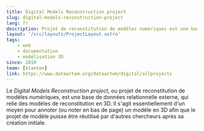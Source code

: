 ```yaml
---
title: Digital Models Reconstruction project
slug: digital-models-reconstruction-project
lang: fr
description: Projet de reconstitution de modèles numériques est une base de données relationnelle externe, qui relie des modèles de reconstitution en 3D
layout: '/src/layouts/ProjectLayout.astro'
tags: 
    - web
    - documentation
    - modélisation 3D
since: 2019
team: [ktanton]
link: https://www.dataartem.org/dataartem/digital/allprojects
---
```


<!-- ajouter bonnes dates, author/project lead? -->

Le *Digital Models Reconstruction project*, ou projet de reconstitution de modèles numériques, est une base de données relationnelle externe, qui relie des modèles de reconstitution en 3D. Il s'agit essentiellement d'un moyen pour annoter (ou noter en bas de page) un modèle en 3D afin que le projet de modèle puisse être réutilisé par d'autres chercheurs après sa création initiale.

